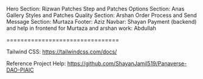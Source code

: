 Hero Section: Rizwan
Patches Step and Patches Options Section:  Anas
Gallery Styles and Patches Quality Section: Arshan
Order Process and Send Message Section: Murtaza
Footer: Aziz
Navbar: Shayan
Payment (backend) and help in frontend for Murtaza and arshan work: Abdullah


================================

Tailwind CSS: https://tailwindcss.com/docs/


Reference Project Help: 
https://github.com/ShayanJamil519/Panaverse-DAO-PIAIC

